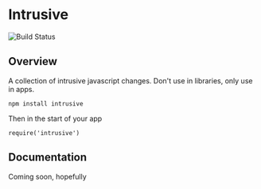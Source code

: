 # Intrusive

![Build Status](https://circleci.com/gh/fieldbook/intrusive.svg?style=shield)

## Overview

A collection of intrusive javascript changes.  Don't use in libraries, only use in apps.

    npm install intrusive

Then in the start of your app

    require('intrusive')

## Documentation

Coming soon, hopefully
